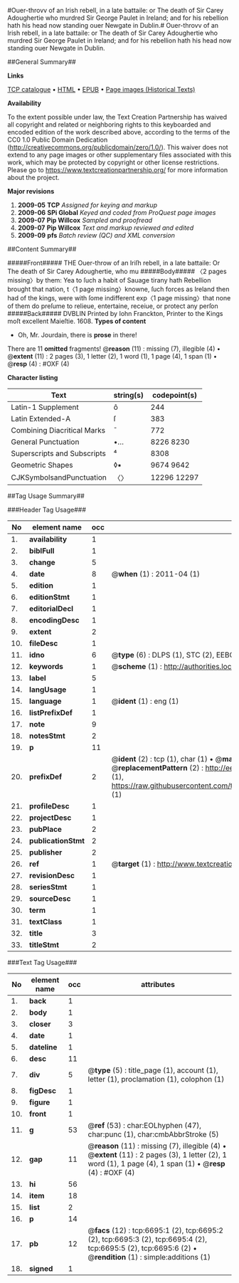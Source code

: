 #Ouer-throvv of an Irish rebell, in a late battaile: or The death of Sir Carey Adoughertie who murdred Sir George Paulet in Ireland; and for his rebellion hath his head now standing ouer Newgate in Dublin.#
Ouer-throvv of an Irish rebell, in a late battaile: or The death of Sir Carey Adoughertie who murdred Sir George Paulet in Ireland; and for his rebellion hath his head now standing ouer Newgate in Dublin.

##General Summary##

**Links**

[TCP catalogue](http://www.ota.ox.ac.uk/tcp/)  • 
[HTML](http://tei.it.ox.ac.uk/tcp/Texts-HTML/free/A08/A08461.html)  • 
[EPUB](http://tei.it.ox.ac.uk/tcp/Texts-EPUB/free/A08/A08461.epub) • 
[Page images (Historical Texts)](https://historicaltexts.jisc.ac.uk/eebo-99842071e)

**Availability**

To the extent possible under law, the Text Creation Partnership has waived all copyright and related or neighboring rights to this keyboarded and encoded edition of the work described above, according to the terms of the CC0 1.0 Public Domain Dedication (http://creativecommons.org/publicdomain/zero/1.0/). This waiver does not extend to any page images or other supplementary files associated with this work, which may be protected by copyright or other license restrictions. Please go to https://www.textcreationpartnership.org/ for more information about the project.

**Major revisions**

1. __2009-05__ __TCP__ *Assigned for keying and markup*
1. __2009-06__ __SPi Global__ *Keyed and coded from ProQuest page images*
1. __2009-07__ __Pip Willcox__ *Sampled and proofread*
1. __2009-07__ __Pip Willcox__ *Text and markup reviewed and edited*
1. __2009-09__ __pfs__ *Batch review (QC) and XML conversion*

##Content Summary##

#####Front#####
THE Ouer-throw of an Iriſh rebell, in a late battaile: Or The death of Sir Carey Adoughertie, who mu
#####Body#####
〈2 pages missing〉by them: Yea to ſuch a habit of Sauage tirany hath Rebellion brought that nation, t〈1 page missing〉knowne, ſuch forces as Ireland then had of the kings, were with ſome indifferent exp〈1 page missing〉that none of them do preſume to relieue, entertaine, receiue, or protect any perſon 
#####Back#####
DVBLIN
Printed by Iohn Franckton, Printer to the Kings moſt excellent Maieſtie. 1608.
**Types of content**

  * Oh, Mr. Jourdain, there is **prose** in there!

There are 11 **omitted** fragments! 
 @__reason__ (11) : missing (7), illegible (4)  •  @__extent__ (11) : 2 pages (3), 1 letter (2), 1 word (1), 1 page (4), 1 span (1)  •  @__resp__ (4) : #OXF (4)

**Character listing**


|Text|string(s)|codepoint(s)|
|---|---|---|
|Latin-1 Supplement|ô|244|
|Latin Extended-A|ſ|383|
|Combining             Diacritical Marks|̄|772|
|General Punctuation|•…|8226 8230|
|Superscripts             and Subscripts|⁴|8308|
|Geometric Shapes|◊▪|9674 9642|
|CJKSymbolsandPunctuation|〈〉|12296 12297|

##Tag Usage Summary##

###Header Tag Usage###

|No|element name|occ|attributes|
|---|---|---|---|
|1.|__availability__|1||
|2.|__biblFull__|1||
|3.|__change__|5||
|4.|__date__|8| @__when__ (1) : 2011-04 (1)|
|5.|__edition__|1||
|6.|__editionStmt__|1||
|7.|__editorialDecl__|1||
|8.|__encodingDesc__|1||
|9.|__extent__|2||
|10.|__fileDesc__|1||
|11.|__idno__|6| @__type__ (6) : DLPS (1), STC (2), EEBO-CITATION (1), PROQUEST (1), VID (1)|
|12.|__keywords__|1| @__scheme__ (1) : http://authorities.loc.gov/ (1)|
|13.|__label__|5||
|14.|__langUsage__|1||
|15.|__language__|1| @__ident__ (1) : eng (1)|
|16.|__listPrefixDef__|1||
|17.|__note__|9||
|18.|__notesStmt__|2||
|19.|__p__|11||
|20.|__prefixDef__|2| @__ident__ (2) : tcp (1), char (1)  •  @__matchPattern__ (2) : ([0-9\-]+):([0-9IVX]+) (1), (.+) (1)  •  @__replacementPattern__ (2) : http://eebo.chadwyck.com/downloadtiff?vid=$1&page=$2 (1), https://raw.githubusercontent.com/textcreationpartnership/Texts/master/tcpchars.xml#$1 (1)|
|21.|__profileDesc__|1||
|22.|__projectDesc__|1||
|23.|__pubPlace__|2||
|24.|__publicationStmt__|2||
|25.|__publisher__|2||
|26.|__ref__|1| @__target__ (1) : http://www.textcreationpartnership.org/docs/. (1)|
|27.|__revisionDesc__|1||
|28.|__seriesStmt__|1||
|29.|__sourceDesc__|1||
|30.|__term__|1||
|31.|__textClass__|1||
|32.|__title__|3||
|33.|__titleStmt__|2||


###Text Tag Usage###

|No|element name|occ|attributes|
|---|---|---|---|
|1.|__back__|1||
|2.|__body__|1||
|3.|__closer__|3||
|4.|__date__|1||
|5.|__dateline__|1||
|6.|__desc__|11||
|7.|__div__|5| @__type__ (5) : title_page (1), account (1), letter (1), proclamation (1), colophon (1)|
|8.|__figDesc__|1||
|9.|__figure__|1||
|10.|__front__|1||
|11.|__g__|53| @__ref__ (53) : char:EOLhyphen (47), char:punc (1), char:cmbAbbrStroke (5)|
|12.|__gap__|11| @__reason__ (11) : missing (7), illegible (4)  •  @__extent__ (11) : 2 pages (3), 1 letter (2), 1 word (1), 1 page (4), 1 span (1)  •  @__resp__ (4) : #OXF (4)|
|13.|__hi__|56||
|14.|__item__|18||
|15.|__list__|2||
|16.|__p__|14||
|17.|__pb__|12| @__facs__ (12) : tcp:6695:1 (2), tcp:6695:2 (2), tcp:6695:3 (2), tcp:6695:4 (2), tcp:6695:5 (2), tcp:6695:6 (2)  •  @__rendition__ (1) : simple:additions (1)|
|18.|__signed__|1||
